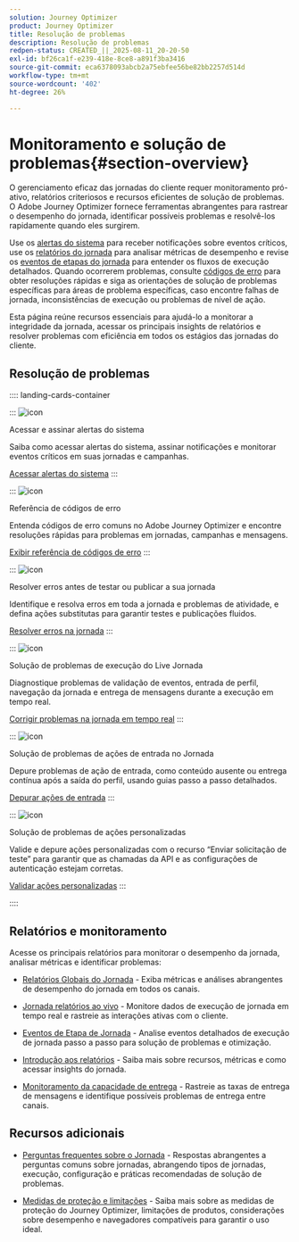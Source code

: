 ```yaml
---
solution: Journey Optimizer
product: Journey Optimizer
title: Resolução de problemas
description: Resolução de problemas
redpen-status: CREATED_||_2025-08-11_20-20-50
exl-id: bf26ca1f-e239-418e-8ce8-a891f3ba3416
source-git-commit: eca6378093abcb2a75ebfee56be82bb2257d514d
workflow-type: tm+mt
source-wordcount: '402'
ht-degree: 26%

---
```


# Monitoramento e solução de problemas{#section-overview}

O gerenciamento eficaz das jornadas do cliente requer monitoramento pró-ativo, relatórios criteriosos e recursos eficientes de solução de problemas. O Adobe Journey Optimizer fornece ferramentas abrangentes para rastrear o desempenho do jornada, identificar possíveis problemas e resolvê-los rapidamente quando eles surgirem.

Use os [alertas do sistema](../using/reports/alerts.md) para receber notificações sobre eventos críticos, use os [relatórios do jornada](../using/reports/journey-global-report-cja.md) para analisar métricas de desempenho e revise os [eventos de etapas do jornada](../using/reports/journey-step-events-overview.md) para entender os fluxos de execução detalhados. Quando ocorrerem problemas, consulte [códigos de erro](../using/building-journeys/error-codes-reference.md) para obter resoluções rápidas e siga as orientações de solução de problemas específicas para áreas de problema específicas, caso encontre falhas de jornada, inconsistências de execução ou problemas de nível de ação.

Esta página reúne recursos essenciais para ajudá-lo a monitorar a integridade da jornada, acessar os principais insights de relatórios e resolver problemas com eficiência em todos os estágios das jornadas do cliente.

## Resolução de problemas

:::: landing-cards-container

:::
![icon](https://cdn.experienceleague.adobe.com/icons/bell.svg?lang=pt-BR)

Acessar e assinar alertas do sistema

Saiba como acessar alertas do sistema, assinar notificações e monitorar eventos críticos em suas jornadas e campanhas.

[Acessar alertas do sistema](../using/reports/alerts.md)
:::

:::
![icon](https://cdn.experienceleague.adobe.com/icons/book.svg?lang=pt-BR)

Referência de códigos de erro

Entenda códigos de erro comuns no Adobe Journey Optimizer e encontre resoluções rápidas para problemas em jornadas, campanhas e mensagens.

[Exibir referência de códigos de erro](../using/building-journeys/error-codes-reference.md)
:::

:::
![icon](https://cdn.experienceleague.adobe.com/icons/list-check.svg?lang=pt-BR)

Resolver erros antes de testar ou publicar a sua jornada

Identifique e resolva erros em toda a jornada e problemas de atividade, e defina ações substitutas para garantir testes e publicações fluidos.

[Resolver erros na jornada](../using/building-journeys/troubleshooting.md)
:::

:::
![icon](https://cdn.experienceleague.adobe.com/icons/code-branch.svg?lang=pt-BR)

Solução de problemas de execução do Live Jornada

Diagnostique problemas de validação de eventos, entrada de perfil, navegação da jornada e entrega de mensagens durante a execução em tempo real.

[Corrigir problemas na jornada em tempo real](../using/building-journeys/troubleshooting-execution.md)
:::

:::
![icon](https://cdn.experienceleague.adobe.com/icons/puzzle-piece.svg?lang=pt-BR)

Solução de problemas de ações de entrada no Jornada

Depure problemas de ação de entrada, como conteúdo ausente ou entrega contínua após a saída do perfil, usando guias passo a passo detalhados.

[Depurar ações de entrada](../using/building-journeys/troubleshooting-inbound.md)
:::

:::
![icon](https://cdn.experienceleague.adobe.com/icons/gear.svg?lang=pt-BR)

Solução de problemas de ações personalizadas

Valide e depure ações personalizadas com o recurso “Enviar solicitação de teste” para garantir que as chamadas da API e as configurações de autenticação estejam corretas.

[Validar ações personalizadas](../using/action/troubleshoot-custom-action.md)
:::

::::

## Relatórios e monitoramento

Acesse os principais relatórios para monitorar o desempenho da jornada, analisar métricas e identificar problemas:

* [Relatórios Globais do Jornada](../using/reports/journey-global-report-cja.md) - Exiba métricas e análises abrangentes de desempenho do jornada em todos os canais.

* [Jornada relatórios ao vivo](../using/reports/journey-live-report.md) - Monitore dados de execução de jornada em tempo real e rastreie as interações ativas com o cliente.

* [Eventos de Etapa de Jornada](../using/reports/journey-step-events-overview.md) - Analise eventos detalhados de execução de jornada passo a passo para solução de problemas e otimização.

* [Introdução aos relatórios](../using/reports/report-gs-cja.md) - Saiba mais sobre recursos, métricas e como acessar insights do jornada.

* [Monitoramento da capacidade de entrega](../using/reports/deliverability.md) - Rastreie as taxas de entrega de mensagens e identifique possíveis problemas de entrega entre canais.

## Recursos adicionais

* [Perguntas frequentes sobre o Jornada](../using/building-journeys/journey-faq.md) - Respostas abrangentes a perguntas comuns sobre jornadas, abrangendo tipos de jornadas, execução, configuração e práticas recomendadas de solução de problemas.

* [Medidas de proteção e limitações](../using/start/guardrails.md) - Saiba mais sobre as medidas de proteção do Journey Optimizer, limitações de produtos, considerações sobre desempenho e navegadores compatíveis para garantir o uso ideal.
